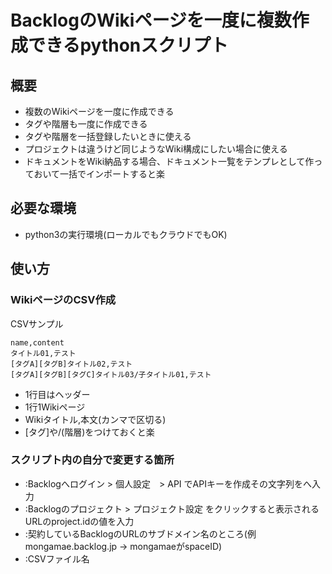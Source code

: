 # BacklogのWikiページを一度に複数作成できるpythonスクリプト

## 概要
- 複数のWikiページを一度に作成できる
- タグや階層も一度に作成できる
- タグや階層を一括登録したいときに使える
- プロジェクトは違うけど同じようなWiki構成にしたい場合に使える
- ドキュメントをWiki納品する場合、ドキュメント一覧をテンプレとして作っておいて一括でインポートすると楽

## 必要な環境
- python3の実行環境(ローカルでもクラウドでもOK)

## 使い方
### WikiページのCSV作成

CSVサンプル
```
name,content
タイトル01,テスト
[タグA][タグB]タイトル02,テスト
[タグA][タグB][タグC]タイトル03/子タイトル01,テスト
```

- 1行目はヘッダー
- 1行1Wikiページ
- Wikiタイトル,本文(カンマで区切る)
- [タグ]や/(階層)をつけておくと楽


### スクリプト内の自分で変更する箇所

- <APIKey>:Backlogへログイン > 個人設定　> API でAPIキーを作成その文字列を<APIKey>へ入力
- <projectID>:Backlogのプロジェクト > プロジェクト設定 をクリックすると表示されるURLのproject.idの値を入力
- <spaceID>:契約しているBacklogのURLのサブドメイン名のところ(例 mongamae.backlog.jp -> mongamaeがspaceID)
- <csv filename>:CSVファイル名
